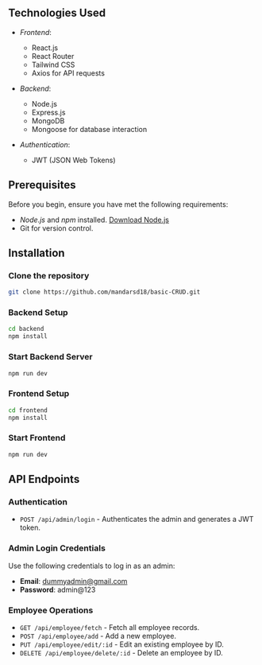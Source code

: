 ## Technologies Used

- *Frontend*:
  - React.js
  - React Router
  - Tailwind CSS
  - Axios for API requests

- *Backend*:
  - Node.js
  - Express.js
  - MongoDB
  - Mongoose for database interaction

- *Authentication*:
  - JWT (JSON Web Tokens)

## Prerequisites

Before you begin, ensure you have met the following requirements:

- *Node.js* and *npm* installed. [Download Node.js](https://nodejs.org/)
- Git for version control.

## Installation

### Clone the repository

```bash
git clone https://github.com/mandarsd18/basic-CRUD.git
```

### Backend Setup

```bash
cd backend
npm install
```

### Start Backend Server

```bash
npm run dev
```

### Frontend Setup

```bash
cd frontend
npm install
```

### Start Frontend 

```bash
npm run dev
```

## API Endpoints

### Authentication
- `POST /api/admin/login` - Authenticates the admin and generates a JWT token.

### Admin Login Credentials

Use the following credentials to log in as an admin:

- **Email**: dummyadmin@gmail.com
- **Password**: admin@123

### Employee Operations
- `GET /api/employee/fetch` - Fetch all employee records.
- `POST /api/employee/add` - Add a new employee.
- `PUT /api/employee/edit/:id` - Edit an existing employee by ID.
- `DELETE /api/employee/delete/:id` - Delete an employee by ID.

